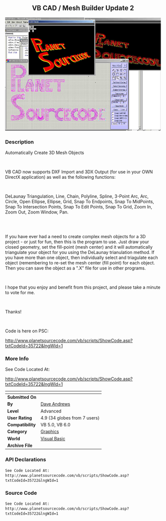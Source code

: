 ﻿<div align="center">

## VB CAD / Mesh Builder Update 2

<img src="PIC20026141689237.jpg">
</div>

### Description

Automatically Create 3D Mesh Objects

<BR>

VB CAD now supports DXF Import and 3DX Output (for use in your OWN DirectX application) as well as the following functions:

<BR>

DeLaunay Triangulation, Line, Chain, Polyline, Spline, 3-Point Arc, Arc, Circle, Open Ellipse, Ellipse, Grid, Snap To Endpoints, Snap To MidPoints, Snap To Intersection Points, Snap To Edit Points, Snap To Grid, Zoom In, Zoom Out, Zoom Window, Pan.

<BR>

<BR>

If you have ever had a need to create complex mesh objects for a 3D project - or just for fun, then this is the program to use. Just draw your closed geometry, set the fill-point (mesh center) and it will automatically triangulate your object for you using the DeLaunay trianulation method. If you have more than one object, then individually select and triagulate each object (remembering to re-set the mesh center (fill point) for each object. Then you can save the object as a ".X" file for use in other programs.

<BR>

I hope that you enjoy and benefit from this project, and please take a minute to vote for me.

<BR>

Thanks!

<BR>

Code is here on PSC:

http://www.planetsourcecode.com/vb/scripts/ShowCode.asp?txtCodeId=35722&lngWId=1
 
### More Info
 
See Code Located At:

http://www.planetsourcecode.com/vb/scripts/ShowCode.asp?txtCodeId=35722&lngWId=1


<span>             |<span>
---                |---
**Submitted On**   |
**By**             |[Dave Andrews](https://github.com/Planet-Source-Code/PSCIndex/blob/master/ByAuthor/dave-andrews.md)
**Level**          |Advanced
**User Rating**    |4.9 (34 globes from 7 users)
**Compatibility**  |VB 5\.0, VB 6\.0
**Category**       |[Graphics](https://github.com/Planet-Source-Code/PSCIndex/blob/master/ByCategory/graphics__1-46.md)
**World**          |[Visual Basic](https://github.com/Planet-Source-Code/PSCIndex/blob/master/ByWorld/visual-basic.md)
**Archive File**   |[](https://github.com/Planet-Source-Code/dave-andrews-vb-cad-mesh-builder-update-2__1-35853/archive/master.zip)

### API Declarations

```
See Code Located At:
http://www.planetsourcecode.com/vb/scripts/ShowCode.asp?txtCodeId=35722&lngWId=1
```


### Source Code

```
See Code Located At:
http://www.planetsourcecode.com/vb/scripts/ShowCode.asp?txtCodeId=35722&lngWId=1
```

